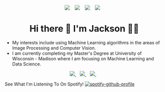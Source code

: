 <p align='center'>
  
  <a>
    <img src="https://badges.pufler.dev/visits/jth1011/jth1011" />        
  </a>&nbsp;&nbsp;
  <a>
    <img src="https://badges.pufler.dev/years/jth1011" />
  </a>&nbsp;&nbsp;
  <a>
    <img src="https://badges.pufler.dev/repos/jth1011" />        
  </a>&nbsp;&nbsp;
  <a>
    <img src="https://badges.pufler.dev/commits/monthly/jth1011" />        
  </a>&nbsp;&nbsp;
  
</p>


<h1 align='center'>
  Hi there 👋 I'm Jackson 👨‍💻
</h1>

<p align='center'>
  <ul>
     <li> My interests include using Machine Learning algorithms in the areas of Image Processing and Computer Vision. </li>
     <li> I am currently completing my Master's Degree at University of Wisconsin - Madison where I am focusing on Machine Learning and Data Science. </li>
  </ul>
</p>

<p align='center'>
  
  <a href="mailto:jhellmers@wisc.edu?subject=Found%20Your%20Github%20Profile">
    <img src="https://img.shields.io/badge/Microsoft_Outlook-0078D4?style=for-the-badge&logo=microsoft-outlook&logoColor=white" />        
  </a>&nbsp;&nbsp;
  <a href="https://www.linkedin.com/in/jackson-hellmers/">
    <img src="https://img.shields.io/badge/linkedin-%230077B5.svg?&style=for-the-badge&logo=linkedin&logoColor=white" />
  </a>&nbsp;&nbsp;
  <a href="https://www.instagram.com/jacksonhellmers11/?hl=en">
    <img src="https://img.shields.io/badge/instagram-%23E4405F.svg?&style=for-the-badge&logo=instagram&logoColor=white" />        
  </a>&nbsp;&nbsp;
  
</p>
                     



See What I'm Listening To On Spotify!
[![spotify-github-profile](https://spotify-github-profile.vercel.app/api/view?uid=x19pseni1c7n0yt3ep7cyh63k&cover_image=true&theme=novatorem&bar_color=ff0000&bar_color_cover=false)](https://github.com/kittinan/spotify-github-profile)


<!---
jth1011/jth1011 is a ✨ special ✨ repository because its `README.md` (this file) appears on your GitHub profile.
You can click the Preview link to take a look at your changes.
--->
